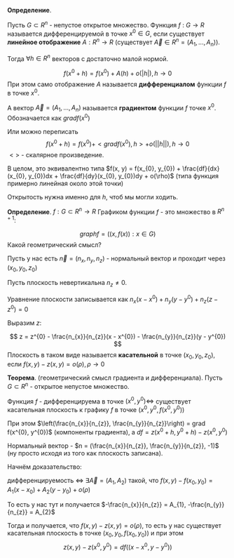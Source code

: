 **Определение**. 

Пусть $G \subset R^{n}$ - непустое открытое множество. Функция $f$ : $G \rightarrow R$ называется дифференцируемой в точке $x^{0} \in G$, если существует **линейное отображение** $A : R^{n} \rightarrow R$ (существует $\vec{A} \in R^{n} = (A_{1}, ..., A_{n})$).

Тогда $\forall h \in R^{n}$ векторов с достаточно малой нормой.

$$f(x^{0} + h) = f(x^{0}) + A(h) + o(|h|), h \rightarrow 0$$
При этом само отображение $A$ называется **дифференциалом** функции $f$ в точке $x^{0}$.

А вектор $\vec{A} = (A_{1}, ..., A_{n})$ называется **градиентом** функции $f$ точке $x^{0}$. Обозначается как $grad f(x^{0})$

Или можно переписать
$$
f(x^{0} + h) = f(x^{0}) + <grad f(x^{0}), h> + o(||h||), h \rightarrow 0
$$
$<>$ - скалярное произведение.

В целом, это эквивалентно типа $f(x, y) = f(x_{0}, y_{0}) + \frac{df}{dx}(x_{0}, y_{0})dx + \frac{df}{dy}(x_{0}, y_{0})dy + o(\rho)$ (типа функция примерно линейная около этой точки)

Открытость нужна именно для $h$, чтоб мы могли ходить.

**Определение**. $f: G \subset R^{n} \rightarrow R$
Графиком функции $f$ - это множество в $R^{n + 1}$:

$$
graph f = ((x, f(x)): x \in G)
$$
Какой геометрический смысл?

Пусть у нас есть $\vec{n} = (n_{x}, n_{y}, n_{z})$ - нормальный вектор и проходит через $(x_{0}, y_{0}, z_{0})$

Пусть плоскость невертикальна $n_{z} \ne 0$.

Уравнение плоскости записывается как $n_{x}(x - x^{0}) + n_{y}(y - y^{0}) + n_{z}(z - z^{0}) = 0$

Выразим $z$:

$$
z = z^{0} - \frac{n_{x}}{n_{z}}(x - x^{0}) - \frac{n_{y}}{n_{z}}(y - y^{0})
$$
Плоскость в таком виде называется **касательной** в точке $(x_{0}, y_{0}, z_{0})$, если $f(x, y) - z(x, y) = o(\rho), \rho \rightarrow 0$

**Теорема**. (геометрический смысл градиента и дифференциала).
Пусть $G \subset R^{n}$ - открытое непустое множество.

Функция $f$ - дифференцируема в точке $(x^{0}, y^{0}) \iff$ существует касательная плоскость к графику $f$ в точке $(x^{0}, y^{0}, f(x^{0}, y^{0}))$

При этом $\left(\frac{n_{x}}{n_{z}}, \frac{n_{y}}{n_{z}}\right) = grad f(x^{0}, y^{0})$ (компоненты градиента), а $df = z(x^{0} + h, y^{0} + h) - z(x^{0}, y^{0})$

Нормальный вектор - $n = (\frac{n_{x}}{n_{z}}, \frac{n_{y}}{n_{z}}, -1)$ (ну просто исходя из того как плоскость записана).

Начнём доказательство:

дифференцируемость $\iff$ $\exists \vec{A} = (A_{1}, A_{2})$ такой, что $f(x, y) - f(x_{0}, y_{0}) = A_{1}(x - x_{0}) + A_{2}(y - y_{0}) + o(\rho)$

То есть у нас тут и получается $-\frac{n_{x}}{n_{z}} = A_{1}, -\frac{n_{y}}{n_{z}} = A_{2}$

Тогда и получается, что $f(x, y) - z(x, y) = o(\rho)$, то есть у нас существует касательная плоскость в точке $(x_{0}, y_{0}, f(x_{0}, y_{0}))$ и при этом
$$
z(x, y) - z(x^{0}, y^{0}) = df((x - x^{0}, y - y^{0}))
$$


